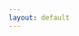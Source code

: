```yaml
---
layout: default
---
```


<html>
  <head>
    <link rel="stylesheet" href="style.css">
    <title> Cybersecurity Profile </title>
    <style>
      .line {
        border-bottom: 5px solid #000000;
        margin-top: 5px;
        width: 100%;
    </style>
  </head>
  <body>
    
  </body>
</html>
